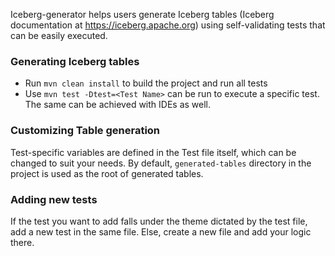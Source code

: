 Iceberg-generator helps users generate Iceberg tables (Iceberg documentation at <https://iceberg.apache.org>) using
self-validating tests that can be easily executed.

### Generating Iceberg tables
* Run `mvn clean install` to build the project and run all tests
* Use `mvn test -Dtest=<Test Name>` can be run to execute a specific test.
The same can be achieved with IDEs as well.
  
### Customizing Table generation
Test-specific variables are defined in the Test file itself, which can be changed to suit your needs.
By default, `generated-tables` directory in the project is used as the root of generated tables.

### Adding new tests
If the test you want to add falls under the theme dictated by the test file, add a new test in the same file.
Else, create a new file and add your logic there.
